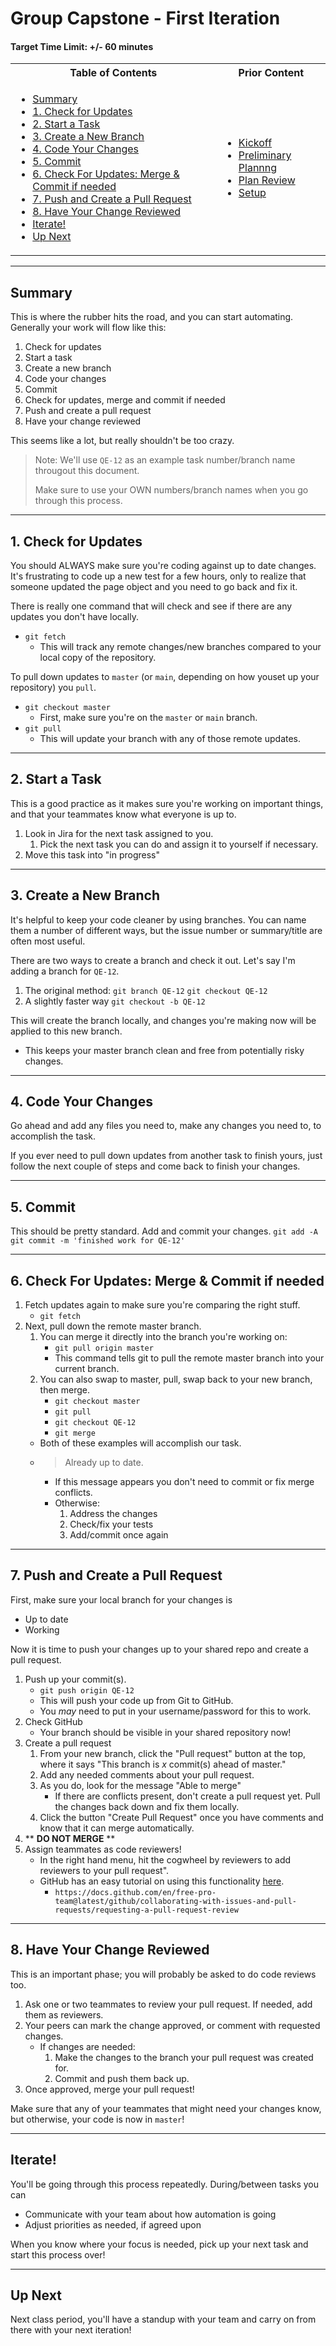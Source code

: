 # Group Capstone - First Iteration

#### Target Time Limit: +/- 60 minutes

<table>
<tr>
<th> Table of Contents </th>
<th> Prior Content </th>
</tr>
<tr>
<td markdown="1">

- [Summary](#summary)
- [1. Check for Updates](#1-check-for-updates)
- [2. Start a Task](#2-start-a-task)
- [3. Create a New Branch](#3-create-a-new-branch)
- [4. Code Your Changes](#4-code-your-changes)
- [5. Commit](#5-commit)
- [6. Check For Updates: Merge & Commit if needed](#6-check-for-updates-merge--commit-if-needed)
- [7. Push and Create a Pull Request](#7-push-and-create-a-pull-request)
- [8. Have Your Change Reviewed](#8-have-your-change-reviewed)
- [Iterate!](#iterate)
- [Up Next](#up-next)

</td>
<td markdown="1">

- <a href="../2.11/project2.01.html">Kickoff</a>
- <a href="../2.11/project2.02.html">Preliminary Plannng</a>
- <a href="../2.12/project2.03.html">Plan Review</a>
- <a href="../2.12/project2.04.html">Setup</a>

</td>
</tr>
</table>

---

## Summary

This is where the rubber hits the road, and you can start automating. Generally
your work will flow like this:

1. Check for updates
1. Start a task
1. Create a new branch
1. Code your changes
1. Commit
1. Check for updates, merge and commit if needed
1. Push and create a pull request
1. Have your change reviewed

This seems like a lot, but really shouldn't be too crazy.

> Note: We'll use `QE-12` as an example task number/branch name througout this
> document.
>
> Make sure to use your OWN numbers/branch names when you go through this
> process.

---

## 1. Check for Updates

You should ALWAYS make sure you're coding against up to date changes. It's
frustrating to code up a new test for a few hours, only to realize that someone
updated the page object and you need to go back and fix it.

There is really one command that will check and see if there are any updates you
don't have locally.

- `git fetch`
  - This will track any remote changes/new branches compared to your local copy
    of the repository.

To pull down updates to `master` (or `main`, depending on how youset up your
repository) you `pull`.

- `git checkout master`
  - First, make sure you're on the `master` or `main` branch.
- `git pull`
  - This will update your branch with any of those remote updates.

---

## 2. Start a Task

This is a good practice as it makes sure you're working on important things, and
that your teammates know what everyone is up to.

1. Look in Jira for the next task assigned to you.
   1. Pick the next task you can do and assign it to yourself if necessary.
1. Move this task into "in progress"

---

## 3. Create a New Branch

It's helpful to keep your code cleaner by using branches. You can name them a
number of different ways, but the issue number or summary/title are often most
useful.

There are two ways to create a branch and check it out. Let's say I'm adding a
branch for `QE-12`.

1. The original method: `git branch QE-12` `git checkout QE-12`
1. A slightly faster way `git checkout -b QE-12`

This will create the branch locally, and changes you're making now will be
applied to this new branch.

- This keeps your master branch clean and free from potentially risky changes.

---

## 4. Code Your Changes

Go ahead and add any files you need to, make any changes you need to, to
accomplish the task.

If you ever need to pull down updates from another task to finish yours, just
follow the next couple of steps and come back to finish your changes.

---

## 5. Commit

This should be pretty standard. Add and commit your changes. `git add -A`
`git commit -m 'finished work for QE-12'`

---

## 6. Check For Updates: Merge & Commit if needed

1. Fetch updates again to make sure you're comparing the right stuff.
   - `git fetch`
1. Next, pull down the remote master branch.
   1. You can merge it directly into the branch you're working on:
      - `git pull origin master`
      - This command tells git to pull the remote master branch into your
        current branch.
   1. You can also swap to master, pull, swap back to your new branch, then
      merge.
      - `git checkout master`
      - `git pull`
      - `git checkout QE-12`
      - `git merge`
   - Both of these examples will accomplish our task.
   - > Already up to date.
     - If this message appears you don't need to commit or fix merge conflicts.
     - Otherwise:
       1. Address the changes
       1. Check/fix your tests
       1. Add/commit once again

---

## 7. Push and Create a Pull Request

First, make sure your local branch for your changes is

- Up to date
- Working

Now it is time to push your changes up to your shared repo and create a pull
request.

1. Push up your commit(s).
   - `git push origin QE-12`
   - This will push your code up from Git to GitHub.
   - You _may_ need to put in your username/password for this to work.
1. Check GitHub
   - Your branch should be visible in your shared repository now!
1. Create a pull request
   1. From your new branch, click the "Pull request" button at the top, where it
      says "This branch is _x_ commit(s) ahead of master."
   1. Add any needed comments about your pull request.
   1. As you do, look for the message "Able to merge"
      - If there are conflicts present, don't create a pull request yet. Pull
        the changes back down and fix them locally.
   1. Click the button "Create Pull Request" once you have comments and know
      that it can merge automatically.
1. \*\* **DO NOT MERGE** \*\*
1. Assign teammates as code reviewers!
   - In the right hand menu, hit the cogwheel by reviewers to add reviewers to
     your pull request".
   - GitHub has an easy tutorial on using this functionality
     [here](https://docs.github.com/en/free-pro-team@latest/github/collaborating-with-issues-and-pull-requests/requesting-a-pull-request-review).
     - `https://docs.github.com/en/free-pro-team@latest/github/collaborating-with-issues-and-pull-requests/requesting-a-pull-request-review`

---

## 8. Have Your Change Reviewed

This is an important phase; you will probably be asked to do code reviews too.

1. Ask one or two teammates to review your pull request. If needed, add them as
   reviewers.
1. Your peers can mark the change approved, or comment with requested changes.
   - If changes are needed:
     1. Make the changes to the branch your pull request was created for.
     1. Commit and push them back up.
1. Once approved, merge your pull request!

Make sure that any of your teammates that might need your changes know, but
otherwise, your code is now in `master`!

---

## Iterate!

You'll be going through this process repeatedly. During/between tasks you can

- Communicate with your team about how automation is going
- Adjust priorities as needed, if agreed upon

When you know where your focus is needed, pick up your next task and start this
process over!

---

## Up Next

Next class period, you'll have a standup with your team and carry on from there
with your next iteration!
